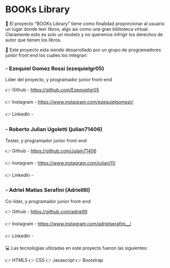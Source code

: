 ﻿# BOOKs Library
📕 El proyecto "BOOKs Library" tiene como finalidad proporcionar al usuario un lugar donde leer libros, algo asi como una gran biblioteca virtual. Claramente esto es solo un modelo y no queremos infrigir los
derechos de autor que tienen los libros.

🌱 Este proyecto esta siendo desarrollado por un grupo de programadores junior front end los cuales los integran:

### - Ezequiel Gomez Rossi (ezequielgr05)
Lider del proyecto, y programador junior front-end

👉 Github - https://github.com/Ezequielgr05

👉 Instagram - https://www.instagram.com/ezequielgomezr/

👉 LinkedIn - 

### - Roberto Julian Ugoletti (julian71406)
Tester, y programador junior front-end

👉 Github - https://github.com/Julain71406

👉 Instagram - https://www.instagram.com/julianj11/

👉 LinkedIn - 

### - Adriel Matias Serafini (Adrielllll)
Co-lider, y programador junior front-end

👉 Github - https://github.com/adrielllll

👉 Instagram - https://www.instagram.com/adrielserafini__/

👉 LinkedIn - 


💻 Las tecnologias utlizadas en este proyecto fueron las siguientes:

👉 HTML5
👉 CSS
👉 Javascript
👉 Bootstrap
